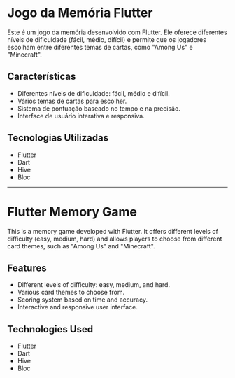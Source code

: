 # Jogo da Memória Flutter

Este é um jogo da memória desenvolvido com Flutter. Ele oferece diferentes níveis de dificuldade (fácil, médio, difícil) e permite que os jogadores escolham entre diferentes temas de cartas, como "Among Us" e "Minecraft".

## Características

- Diferentes níveis de dificuldade: fácil, médio e difícil.
- Vários temas de cartas para escolher.
- Sistema de pontuação baseado no tempo e na precisão.
- Interface de usuário interativa e responsiva.

## Tecnologias Utilizadas

- Flutter
- Dart
- Hive
- Bloc

----

# Flutter Memory Game

This is a memory game developed with Flutter. It offers different levels of difficulty (easy, medium, hard) and allows players to choose from different card themes, such as "Among Us" and "Minecraft".

## Features

- Different levels of difficulty: easy, medium, and hard.
- Various card themes to choose from.
- Scoring system based on time and accuracy.
- Interactive and responsive user interface.

## Technologies Used

- Flutter
- Dart
- Hive
- Bloc
